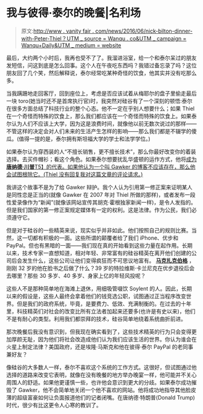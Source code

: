 # 我与彼得·泰尔的晚餐|名利场

> 原文:[http://www . vanity fair . com/news/2016/06/nick-bilton-dinner-with-Peter-Thiel？UTM _ source = Wanqu . co&UTM _ campaign = Wanqu+Daily&UTM _ medium = website](http://www.vanityfair.com/news/2016/06/nick-bilton-dinner-with-peter-thiel?utm_source=wanqu.co&utm_campaign=Wanqu+Daily&utm_medium=website)

最后，大约两个小时后，我再也受不了了。我溜进浴室，给一个和泰尔呆过的朋友发短信，问这到底是怎么回事。这个人在午夜吃东西吗？我错过备忘录了吗？这位朋友回了几个笑，然后解释说，泰尔经常吃某种奇怪的饮食，他其实并没有吃那么多。

当我蹒跚地走回客厅，回到座位上，考虑是否应该试着从梅耶尔的盘子里偷走最后一块 toro(她当时还不是首席执行官)时，我突然对硅谷有了一个深刻的顿悟:泰尔在很多方面总结了科技行业的整个心态。他不一定在乎别人想要什么；如果 Thiel 在一个奇怪而特殊的饮食上，那么我们都应该在一个奇怪而特殊的饮食上。如果泰尔认为人们不应该上大学，因为这是浪费时间，就像他以前无数次说过的那样——不管这样的决定会对人们未来的生活产生怎样的影响——那么我们都是不辍学的傻瓜。(值得一提的是，泰尔拥有斯坦福大学的学士和法学学位。)

如果泰尔认为穿西装的人“不擅长销售，更不擅长技术”，那么你最好改变你的着装选择。去买件帽衫；看这个角色。如果泰尔想要扰乱华盛顿的运作方式，他将[成为**唐纳德·川普**T5】的代表。如果他认为一个叫 Gawker 的博客不应该存在，那么他会试图根除它。(Thiel 没有回复我对这篇文章的评论请求。)](http://techcrunch.com/2016/05/10/peter-thiel-to-back-trump-as-gop-presidential-candidate/)

我讲这个故事不是为了给 Gawker 辩护。我个人认为引用第一修正案来证明某人是同性恋是正当的(就像 Gawker 在 2007 年对 Thiel 所做的那样)，或者发布一段性爱录像作为“新闻”(就像该网站宣传其胡克·霍根独家新闻一样)，是令人发指的。但是我们国家的第一修正案规定媒体有一定的权利。这是法律。作为公民，我们必须遵守它。

但是对于硅谷的一些精英来说，现实似乎并非如此。他们按照自己的规则比赛。当然，这一切都有积极的一面。这些所谓的颠覆者给了我们 iPhone、优步和 PayPal。但也有黑暗的一面——我们现在真的开始看到这些力量在起作用。长期以来，技术专家一直想知道，相对年轻、非常富有的硅谷精英在离开他们创建的公司后会发生什么，这些公司让他们变得疯狂而不可思议地富有。 [**马克扎克伯格**](http://www.vanityfair.com/people/mark-zuckerberg) ，刚刚 32 岁的他在脸书之后做了什么？39 岁的特拉维斯·卡兰尼克在优步退役后会去哪里？那些 30 多岁、40 多岁、身家上亿的年轻风投呢？

这些人不是那种简单地在海滩上退休，用细吸管啜饮 Soylent 的人。因此，长期以来的假设是，这些人最终会拿着他们的钱竞选公职，试图通过正当程序改变世界。但是我们的政府系统，毕竟，是要费力、低效、充满制衡的。在过去的十年里，科技精英们对社会的改变比所有立法者加起来还要多(也许是有史以来)，他们不是有耐心的类型。利用我们都崇拜的技术，硅谷简单地绕着系统曲折前进。

那次晚餐后我没有意识到，但我现在确实看到了，这些技术精英的行为只会变得更加厚颜无耻，因为他们将社会改造成他们认为我们应该生活的世界。你认为谁会在火星上制定法律？美国政府，还是埃隆·马斯克和他在彼得·泰尔 PayPal 的老同事兼好友？

像硅谷的大多数人一样，泰尔不喜欢这个系统的工作方式。这很好，但试图通过他选择的道路来改变它表明，就像在没有晚餐的地方举办晚宴一样，他可能并不关心周围人的舒适。如果他更谨慎一些，也许他会意识到更大的分歧。如果泰尔成功摧毁了 Gawker，他不会简单地关闭一个他不喜欢的网站。他将成功地指导其他脸皮薄的超级富豪如何让负面报道他们的记者闭嘴。在唐纳德·特朗普(Donald Trump)时代，很少有比这更令人心寒的教训了。